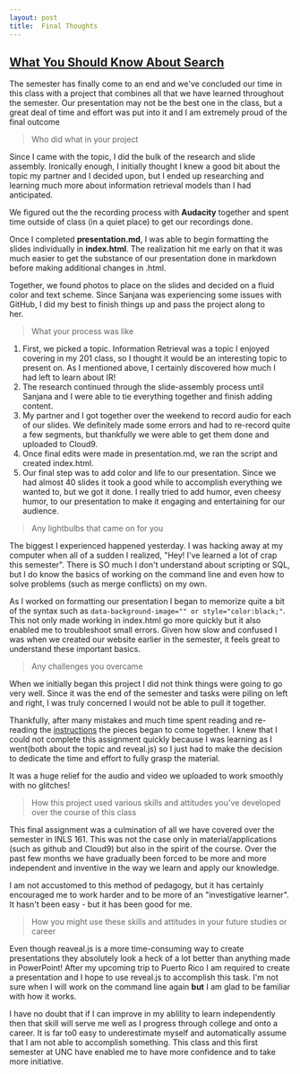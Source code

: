 ```yaml
---
layout: post
title:  Final Thoughts
---
```


<h2><a href="https://cjayscue.github.io/assignment-6/">What You Should Know About Search</a></h2>

The semester has finally come to an end and we've concluded our time in this class
with a project that combines all that we have learned throughout the semester. 
Our presentation may not be the best one in the class, but a great deal of 
time and effort was put into it and I am extremely proud of the final outcome <i class="fa fa-exclamation-circle" aria-hidden="true"></i>


> Who did what in your project

Since I came with the topic, I did the bulk of the research and slide assembly.
Ironically enough, I initially thought I knew a good bit about the topic my 
partner and I decided upon, but I ended up researching and learning much more 
about information retrieval models than I had anticipated.

We figured out the the recording process with **Audacity** together and spent 
time outside of class (in a quiet place) to get our recordings done.  

Once I completed **presentation.md**, I was able to begin formatting the slides
individually in **index.html**.  The realization hit me early on that it was 
much easier to get the substance of our presentation done in markdown before
making additional changes in .html.

Together, we found photos to place on the slides and decided on a fluid color
and text scheme.  Since Sanjana was experiencing some issues with GitHub, I 
did my best to finish things up and pass the project along to <br>
her. <i class="fa fa-share" aria-hidden="true"></i>


> What your process was like

1. First, we picked a topic.  Information Retrieval was a topic I enjoyed covering 
in my 201 class, so I thought it would be an interesting topic to present on.
As I mentioned above, I certainly discovered how much I had left to learn about
IR!
2. The research continued through the slide-assembly process until Sanjana and I
were able to tie everything together and finish adding content.
3. My partner and I got together over the weekend to record audio for each of 
our slides.  We definitely made some errors and had to re-record quite a few 
segments, but thankfully we were able to get them done and uploaded to Cloud9.
4. Once final edits were made in presentation.md, we ran the script and created
index.html.  
5. Our final step was to add color and life to our presentation.  Since we had 
almost 40 slides it took a good while to accomplish everything we wanted to, but
we got it done. I really tried to add humor, even cheesy humor, to our presentation
to make it engaging and entertaining for our audience.

> Any lightbulbs that came on for you

The biggest  <i class="fa fa-lightbulb-o" aria-hidden="true"></i>  I experienced 
happened yesterday.  I was hacking away at my computer when all of a sudden
I realized, "Hey! I've learned a lot of crap this semester". There is SO much 
I don't understand about scripting or SQL, but I do know the basics of working 
on the command line and even how to solve problems (such as merge conflicts) on 
my own.  

As I worked on formatting our presentation I began to memorize quite a bit of
the syntax such as ```data-background-image="" or style="color:black;"```.  This
not only made working in index.html go more quickly but it also
enabled me to troubleshoot small errors.  Given how slow and confused I was when
we created our website earlier in the semester, it feels great to understand 
these important basics.

> Any challenges you overcame

When we initially began this project I did not think things were going to go 
very well.  Since it was the end of the semester and tasks were piling on left 
and right, I was truly concerned I would not be able to pull it together.

Thankfully, after many mistakes and much time spent reading and re-reading 
the <a href="https://silshack.github.io/inls161fall2016/present/2016/11/30/recording-and-editing-audio/">instructions</a> 
the pieces began to come together.  I knew that I could not complete this assignment
quickly because I was learning as I went(both about the topic and reveal.js) so
I just had to make the decision to dedicate the time and effort to fully grasp
the material.

It was a huge relief for the audio and video we uploaded to work smoothly with
no glitches!

> How this project used various skills and attitudes you've developed over the course of this class

This final assignment was a culmination of all we have covered over the semester 
in INLS 161.  This was not the case only in material/applications (such as github and 
Cloud9) but also in the spirit of the course.  Over the past few months we have
gradually been forced to be more and more independent and inventive in the way
we learn and apply our knowledge.

I am not accustomed to this method of pedagogy, but it has certainly encouraged
me to work harder and to be more of an "investigative learner".  It hasn't been
easy - but it has been good for me.

> How you might use these skills and attitudes in your future studies or career 

Even though reaveal.js is a more time-consuming way to create presentations
they absolutely look a heck of a lot better than anything made in PowerPoint! After 
my upcoming trip to Puerto Rico I am required to create a presentation and I hope to use
reveal.js to accomplish this task.  I'm not sure when I will work on the command 
line again **but** I am glad to be familiar with how it works.

I have no doubt that if I can improve in my ablility to learn independently then that
skill will serve me well as I progress through college and onto a career.  It is 
far to0 easy to underestimate myself and automatically assume that I am not 
able to accomplish something. This class and this first semester at UNC have 
enabled me to have more confidence and to take more initiative. <i class="fa fa-magic" aria-hidden="true"></i>

